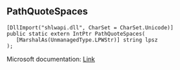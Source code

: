 ## PathQuoteSpaces

```
[DllImport("shlwapi.dll", CharSet = CharSet.Unicode)]
public static extern IntPtr PathQuoteSpaces(
   [MarshalAs(UnmanagedType.LPWStr)] string lpsz
);
```

Microsoft documentation: [Link](https://docs.microsoft.com/en-us/windows/win32/api/shlwapi/nf-shlwapi-pathquotespacesw)
